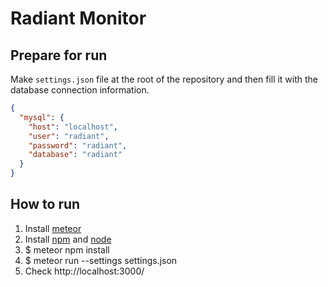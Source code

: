 # Radiant Monitor

## Prepare for run
Make `settings.json` file at the root of the repository and then fill it with the database connection information.

```json
{
  "mysql": {
    "host": "localhost",
    "user": "radiant",
    "password": "radiant",
    "database": "radiant"
  }
}
```

## How to run
1. Install [meteor](https://www.meteor.com/)
2. Install [npm](https://www.npmjs.com/) and [node](https://nodejs.org/)
3. $ meteor npm install
4. $ meteor run --settings settings.json
5. Check http://localhost:3000/
